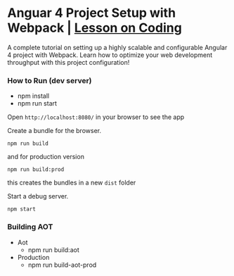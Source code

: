 # Anguar 4 Project Setup with Webpack | [Lesson on Coding](https://www.youtube.com/watch?v=qmIkoAnttlE&t=1s)


A complete tutorial on setting up a highly scalable and configurable Angular 4 project with Webpack. Learn how to optimize your web development throughput with this project configuration!

### How to Run (dev server)
- npm install
- npm run start


Open `http://localhost:8080/` in your browser to see the app

Create a bundle for the browser.

    npm run build

and for production version 

    npm run build:prod

this creates the bundles in a new `dist` folder


 
Start a debug server.

    npm start
	
	
### Building AOT
- Aot
  - npm run build:aot
- Production
  - npm run build-aot-prod





